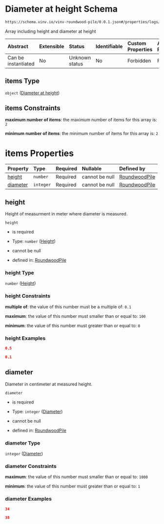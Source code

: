 # Diameter at height Schema

```txt
https://schema.vinv.io/vinv-roundwood-pile/0.0.1.json#/properties/logs/items/properties/dimensions/items
```

Array including height and diameter at height

| Abstract            | Extensible | Status         | Identifiable | Custom Properties | Additional Properties | Access Restrictions | Defined In                                                                                                              |
| :------------------ | :--------- | :------------- | :----------- | :---------------- | :-------------------- | :------------------ | :---------------------------------------------------------------------------------------------------------------------- |
| Can be instantiated | No         | Unknown status | No           | Forbidden         | Forbidden             | none                | [dereferenced.doc.json\*](../../../../../vinv-schemas/vinv-tree/out/0.0.1/dereferenced.doc.json "open original schema") |

## items Type

`object` ([Diameter at height](dereferenced-properties-logs-log-properties-dimensions-diameter-at-height.md))

## items Constraints

**maximum number of items**: the maximum number of items for this array is: `2`

**minimum number of items**: the minimum number of items for this array is: `2`

# items Properties

| Property              | Type      | Required | Nullable       | Defined by                                                                                                                                                                                                                                       |
| :-------------------- | :-------- | :------- | :------------- | :----------------------------------------------------------------------------------------------------------------------------------------------------------------------------------------------------------------------------------------------- |
| [height](#height)     | `number`  | Required | cannot be null | [RoundwoodPile](dereferenced-properties-logs-log-properties-dimensions-diameter-at-height-properties-height.md "https://schema.vinv.io/vinv-roundwood-pile/0.0.1.json#/properties/logs/items/properties/dimensions/items/properties/height")     |
| [diameter](#diameter) | `integer` | Required | cannot be null | [RoundwoodPile](dereferenced-properties-logs-log-properties-dimensions-diameter-at-height-properties-diameter.md "https://schema.vinv.io/vinv-roundwood-pile/0.0.1.json#/properties/logs/items/properties/dimensions/items/properties/diameter") |

## height

Height of measurment in meter where diameter is measured.

`height`

*   is required

*   Type: `number` ([Height](dereferenced-properties-logs-log-properties-dimensions-diameter-at-height-properties-height.md))

*   cannot be null

*   defined in: [RoundwoodPile](dereferenced-properties-logs-log-properties-dimensions-diameter-at-height-properties-height.md "https://schema.vinv.io/vinv-roundwood-pile/0.0.1.json#/properties/logs/items/properties/dimensions/items/properties/height")

### height Type

`number` ([Height](dereferenced-properties-logs-log-properties-dimensions-diameter-at-height-properties-height.md))

### height Constraints

**multiple of**: the value of this number must be a multiple of: `0.1`

**maximum**: the value of this number must smaller than or equal to: `100`

**minimum**: the value of this number must greater than or equal to: `0`

### height Examples

```json
0.5
```

```json
0.1
```

## diameter

Diameter in centimeter at measured height.

`diameter`

*   is required

*   Type: `integer` ([Diameter](dereferenced-properties-logs-log-properties-dimensions-diameter-at-height-properties-diameter.md))

*   cannot be null

*   defined in: [RoundwoodPile](dereferenced-properties-logs-log-properties-dimensions-diameter-at-height-properties-diameter.md "https://schema.vinv.io/vinv-roundwood-pile/0.0.1.json#/properties/logs/items/properties/dimensions/items/properties/diameter")

### diameter Type

`integer` ([Diameter](dereferenced-properties-logs-log-properties-dimensions-diameter-at-height-properties-diameter.md))

### diameter Constraints

**maximum**: the value of this number must smaller than or equal to: `1000`

**minimum**: the value of this number must greater than or equal to: `1`

### diameter Examples

```json
34
```

```json
38
```
